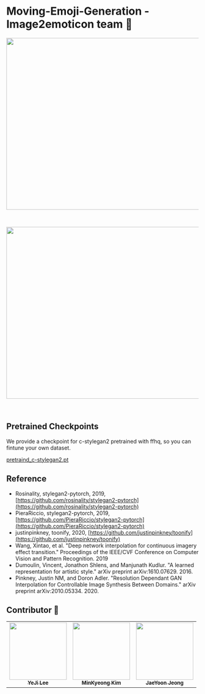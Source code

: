 # Moving-Emoji-Generation - Image2emoticon team 📖

<p align="center"><img src="https://user-images.githubusercontent.com/54436635/105626686-b6bd2b00-5e74-11eb-8abc-8083313a31d4.png" width="750" height="450"></p>
<br>
<p align="center"><img src="https://user-images.githubusercontent.com/54436635/105626697-c9cffb00-5e74-11eb-90c3-bd697f5083f6.png" width="750" height="450"></p>
<br>


## Pretrained Checkpoints
We provide a checkpoint for c-stylegan2 pretrained with ffhq, so you can fintune your own dataset.

[pretraind_c-stylegan2.pt]()


## Reference
- Rosinality, stylegan2-pytorch,  2019, [https://github.com/rosinality/stylegan2-pytorch](https://github.com/rosinality/stylegan2-pytorch)
- PieraRiccio, stylegan2-pytorch, 2019, [https://github.com/PieraRiccio/stylegan2-pytorch](https://github.com/PieraRiccio/stylegan2-pytorch)
- justinpinkney, toonify, 2020, [https://github.com/justinpinkney/toonify](https://github.com/justinpinkney/toonify)
- Wang, Xintao, et al. "Deep network interpolation for continuous imagery effect transition." Proceedings of the IEEE/CVF Conference on Computer Vision and Pattern Recognition. 2019
- Dumoulin, Vincent, Jonathon Shlens, and Manjunath Kudlur. "A learned representation for artistic style." arXiv preprint arXiv:1610.07629. 2016.
- Pinkney, Justin NM, and Doron Adler. "Resolution Dependant GAN Interpolation for Controllable Image Synthesis Between Domains." arXiv preprint arXiv:2010.05334. 2020.

## Contributor 🌟
<table>
  <tr>
    <td align="center"><a href="https://github.com/simba-pumba"><img src="https://user-images.githubusercontent.com/41895063/104711155-576c6600-5764-11eb-8a1e-a7a011cfe17d.png" width="150" height="150"><br /><sub><b>YeJi Lee</b></sub></td>
    <td align="center"><a href="https://github.com/minkyeong"><img src="https://user-images.githubusercontent.com/55529646/104719170-6a386800-576f-11eb-8b55-36b524c4d166.jpg" width="150" height="150"><br /><sub><b>MinKyeong Kim</b></sub></td>
    <td align="center"><a href="https://github.com/Jeong-JaeYoon"><img src="https://user-images.githubusercontent.com/55529646/104719173-6b699500-576f-11eb-9a42-a8569be057bc.jpg" width="150" height="150"><br /><sub><b>JaeYoon Jeong</b></sub></td>
  </tr>
</table>

